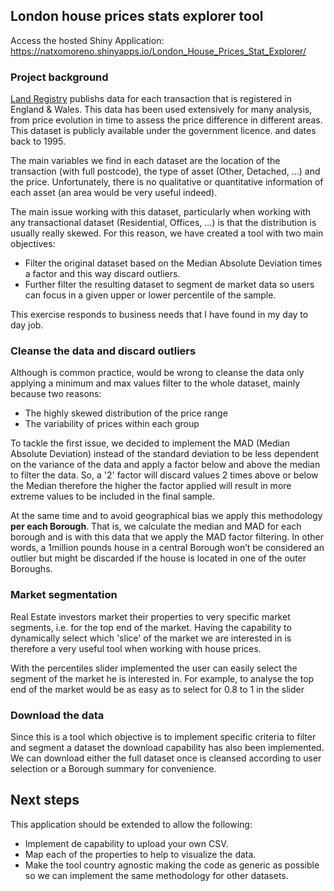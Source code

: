 ## London house prices stats explorer tool

Access the hosted Shiny Application: https://natxomoreno.shinyapps.io/London_House_Prices_Stat_Explorer/

### Project background

[Land Registry](https://www.gov.uk/government/statistical-data-sets/price-paid-data-downloads, 'Price Paid, Land Registry') publishs data for each transaction that is registered in England & Wales. This data has been used extensively for many analysis, from price evolution in time to assess the price difference in different areas. This dataset is publicly available under the government licence. and dates back to 1995.

The main variables we find in each dataset are the location of the transaction (with full postcode), the type of asset (Other, Detached, ...) and the price. Unfortunately, there is no qualitative or quantitative information of each asset (an area would be very useful indeed).

The main issue working with this dataset, particularly when working with any transactional dataset (Residential, Offices, ...) is that the distribution is usually really skewed. For this reason, we have created a tool with two main objectives:

  * Filter the original dataset based on the Median Absolute Deviation times a factor and this way discard outliers.
  * Further filter the resulting dataset to segment de market data so users can focus in a given upper or lower percentile of the sample.

This exercise responds to business needs that I have found in my day to day job. 

### Cleanse the data and discard outliers

Although is common practice, would be wrong to cleanse the data only applying a minimum and max values filter to the whole dataset, mainly because two reasons:

 * The highly skewed distribution of the price range 
 * The variability of prices within each group
 
To tackle the first issue, we decided to implement the MAD (Median Absolute Deviation) instead of the standard deviation to be less dependent on the variance of the data and apply a factor below and above the median to filter the data. So, a '2' factor will discard values 2 times above or below the Median therefore the higher the factor applied will result in more extreme values to be included in the final sample. 

At the same time and to avoid geographical bias we apply this methodology **per each Borough**. That is, we calculate the median and MAD for each borough and is with this data that we apply the MAD factor filtering. In other words, a 1million pounds house in a central Borough won’t be considered an outlier but might be discarded if the house is located in one of the outer Boroughs. 
 
### Market segmentation

Real Estate investors market their properties to very specific market segments, i.e. for the top end of the market. Having the capability to dynamically select which 'slice' of the market we are interested in is therefore a very useful tool when working with house prices. 

With the percentiles slider implemented the user can easily select the segment of the market he is interested in. For example, to analyse the top end of the market would be as easy as to select for 0.8 to 1 in the slider

### Download the data

Since this is a tool which objective is to implement specific criteria to filter and segment a dataset the download capability has also been implemented. We can download either the full dataset once is cleansed according to user selection or a Borough summary for convenience.

## Next steps

This application should be extended to allow the following:

* Implement de capability to upload your own CSV.
* Map each of the properties to help to visualize the data.
* Make the tool country agnostic making the code as generic as possible so we can implement the same methodology for other datasets.
